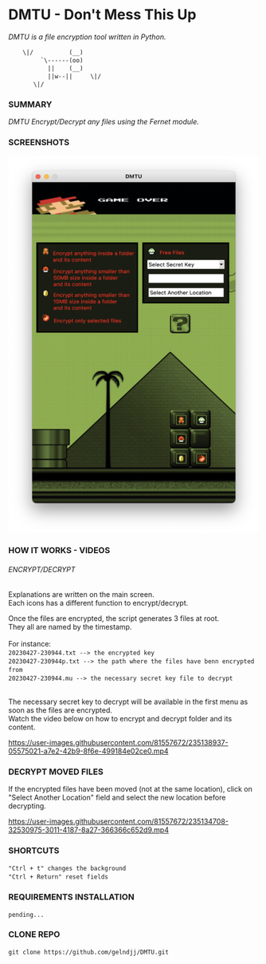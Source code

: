# DMTU - Don't  Mess This Up
_DMTU is a file encryption tool written in Python._

```
	\|/          (__)    
	     `\------(oo)
	       ||    (__)
	       ||w--||     \|/
	   \|/

```
### SUMMARY
*_DMTU Encrypt/Decrypt any files using the Fernet module._*
### SCREENSHOTS

![Screenshot](https://github.com/gelndjj/DMTU/blob/main/screenshots/main_600x900.png)

### HOW IT WORKS - VIDEOS
######  ENCRYPT/DECRYPT

Explanations are written on the main screen.<br>
Each icons has a different function to encrypt/decrypt.

Once the files are encrypted, the script generates 3 files at root.<br>
They all are named by the timestamp.<br><br>
For instance:<br>
```20230427-230944.txt --> the encrypted key```<br>
```20230427-230944p.txt --> the path where the files have benn encrypted from ```<br>
```20230427-230944.mu --> the necessary secret key file to decrypt```<br><br>

The necessary secret key to decrypt will be available in the first menu as soon as the files are encrypted.<br>
Watch the video below on how to encrypt and decrypt folder and its content.<br>

https://user-images.githubusercontent.com/81557672/235138937-05575021-a7e2-42b9-8f6e-499184e02ce0.mp4

### DECRYPT MOVED FILES

If the encrypted files have been moved (not at the same location), click on "Select Another Location" field and select the new location before decrypting.<br>

https://user-images.githubusercontent.com/81557672/235134708-32530975-3011-4187-8a27-366366c652d9.mp4

### SHORTCUTS

```"Ctrl + t" changes the background ```<br>
```"Ctrl + Return" reset fields```

### REQUIREMENTS INSTALLATION
```
pending...
```
### CLONE REPO
```
git clone https://github.com/gelndjj/DMTU.git
```
